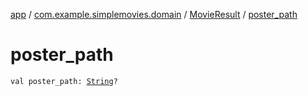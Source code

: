 [app](../../index.md) / [com.example.simplemovies.domain](../index.md) / [MovieResult](index.md) / [poster_path](./poster_path.md)

# poster_path

`val poster_path: `[`String`](https://kotlinlang.org/api/latest/jvm/stdlib/kotlin/-string/index.html)`?`